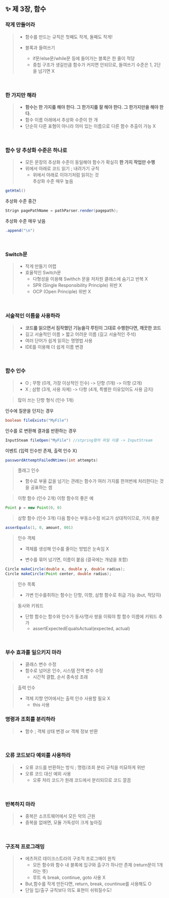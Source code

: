 ✨ 제 3장, 함수 
----------------------

### 작게 만들어라
> * 함수를 만드는 규칙은 첫째도 작게, 둘째도 작게!
>
> * 블록과 들여쓰기 <br>
>   - if문/else문/while문 등에 들어가는 블록은 한 줄이 적당 <br>
>   - 중첩 구조가 생길만큼 함수가 커지면 안되므로, 들여쓰기 수준은 1, 2단을 넘기면 X <br>

<br/>

### 한 가지만 해라 
> * __함수는 한 가지를 해야 한다. 그 한가지를 잘 해야 한다. 그 한가지만을 해야 한다.__  <br>
> * 함수 이름 아래에서 추상화 수준이 한 개 <br>
> * 단순히 다른 표혐이 아니라 의미 있는 이름으로 다른 함수 추출이 가능 X

<br/>

### 함수 당 추상화 수준은 하나로
> * 모든 문장의 추상화 수준이 동일해야 함수가 확실히 __한 가지 작업만 수행__ <br>
> * 위에서 아래로 코드 읽기 ; 내려가기 규칙
>   - 위에서 아래로 이야기처럼 읽히는 것 <br>
추상화 수준 매우 높음
~~~java
getHtml()
~~~
추상화 수준 중간
~~~java
Strign pagePathName = pathParser.render(pagepath);
~~~
추상화 수준 매우 낮음
~~~java
.append("\n")
~~~

<br/>

### Switch문 
> * 작게 만들기 어렵 <br>
> * 효율적인 Switch문 <br>
>   - 다형성을 이용해 Swithch 문을 저차원 클래스에 숨기고 반복 X <br>
>   - SPR (Single Responsibility Principle) 위반 X <br>
>   - OCP (Open Principle) 위반 X <br>

<br/>

### 서술적인 이름을 사용하라 
> * __코드를 읽으면서 짐작했던 기능을각 루틴이 그대로 수행한다면, 깨끗한 코드__ <br> 
> * 길고 서술적인 이름 > 짧고 어려운 이름 (길고 서술적인 주석) <br>
> * 여러 단어가 쉽게 읽히는 명명법 사용
> * IDE를 이용해 더 쉽게 이름 변경 

<br/>

### 함수 인수
> * O ; 무항 (0개, 가장 이상적인 인수) -> 단항 (1개) -> 이항 (2개)  <br> 
> * X ; 삼항 (3개, 사용 자제) -> 다항 (4개, 특별한 이유있어도 사용 금지)  <br> 

>많이 쓰는 단항 형식 (인수 1개)<br>

인수에 질문을 던지는 경우 <br>
  ~~~java
  boolean fileExists("MyFile")
  ~~~
인수를 로 변환해 결과를 반환하는 경우 <br>
  ~~~java
  InputSteam fileOpen("MyFile") //stpring형의 파일 이름 -> InputStream 
  ~~~
이벤트 (입력 인수만 존재, 출력 인수 X)<br>
  ~~~java
  passwordAttemptFailedNtimes(int attempts)
  ~~~
  
>플래그 인수
> * 함수로 부울 값을 넘기는 관례는 함수가 여러 가지를 한꺼번에 처리한다는 것을 공표하는 셈 

>이항 함수 (인수 2개)
이항 함수의 좋은 예 <br>
  ~~~java
  Point p = new Point(0, 0) 
  ~~~

>삼항 함수 (인수 3개)
다음 함수는 부동소수점 비교가 상대적이므로, 가치 충분 <br>
  ~~~java
  asserEquals(1, 0, amount, 001) 
  ~~~

>인수 객체 
> * 객체를 생성해 인수를 줄이는 방법은 눈속임 X 
> - 변수를 묶어 넘기면, 이름이 붙음 (결국에는 개념을 포함) <br>
  ~~~java
  Circle makeCircle(double x, double y, double radius);
  Circle makeCircle(Point center, double radius);
  ~~~

>인수 목록
> * 가변 인수를취하는 함수는 단항, 이항, 삼항 함수로 취급 가능 (but, 적당히) 

>동사와 키워드 
> * 단항 함수는 함수와 인수가 동사/명사 쌍을 이뤄야 함 
함수 이름에 키워드 추가
>   - assertExpectedEqualsActual(expected, actual) 

<br/>

### 부수 효과를 일으키지 마라 
> * 클래스 변수 수정
> * 함수로 넘어온 인수, 시스템 전역 변수 수정
>   - 시간적 결합, 순서 종속성 초래 <br>

>출력 인수
> * 객체 지향 언어에서는 출력 인수 사용할 필요 X
>   - this 사용  

### 명령과 조회를 분리하라
> * 함수 ; 객체 상태 변경 or 객체 정보 반환 

<br/>

### 오류 코드보다 예외를 사용하라
> * 오류 코드를 반환하는 방식 ; 명령/조회 분리 규칙을 미묘하게 위반
> * 오류 코드 대신 예외 사용
>   - 오류 처리 코드가 원래 코드에서 분리되므로 코드 깔끔 

<br/>

### 반복하지 마라 
> * 중복은 소프트웨어에서 모든 악의 근원 
> * 중복을 없애면, 모듈 가독성이 크게 높아짐 

<br/>

### 구조적 프로그래밍
> * 에츠허르 데이크스트라의 구조적 프로그매이 원칙
>   - 모든 함수와 함수 내 블록에 입구와 출구가 하나만 존재 (return문이 1개라는 뜻)
>   - 루트 속 break, continue, goto 사용 X
> * But,함수를 작게 만든다면, return, break, countinue를 사용해도 O
> * 단일 입/출구 규칙보다 의도 표현이 쉬워질수도! 



